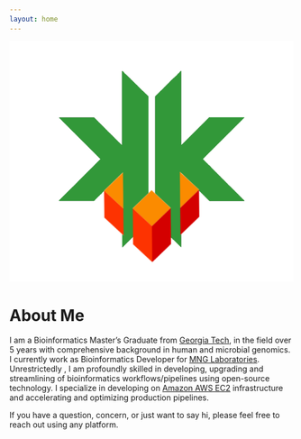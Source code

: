 ```yaml
---
layout: home
---
```

![GitHub Logo](/images/KK.png)


# About Me
I am a Bioinformatics Master’s Graduate from [Georgia Tech](http://bioinformatics.gatech.edu/), in the field over 5 years with comprehensive background in human and microbial genomics. I currently work as Bioinformatics Developer for [MNG Laboratories](https://mnglabs.com/). Unrestrictedly , I am profoundly skilled in developing, upgrading and streamlining of bioinformatics workflows/pipelines using open-source technology. I specialize in developing on [Amazon AWS EC2](https://aws.amazon.com/ec2/) infrastructure and accelerating and optimizing production pipelines. 

If you have a question, concern, or just want to say hi, please feel free to reach out using any platform.

